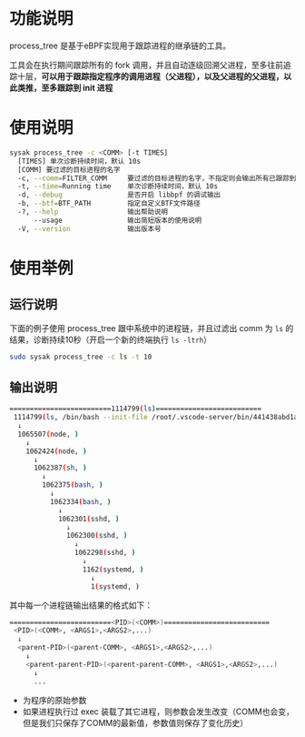 # 功能说明
process_tree 是基于eBPF实现用于跟踪进程的继承链的工具。

工具会在执行期间跟踪所有的 fork 调用，并且自动逐级回溯父进程，至多往前追踪十层，**可以用于跟踪指定程序的调用进程（父进程），以及父进程的父进程，以此类推，至多跟踪到 init 进程**

# 使用说明
```bash
sysak process_tree -c <COMM> [-t TIMES]
  [TIMES] 单次诊断持续时间，默认 10s
  [COMM] 要过滤的目标进程的名字
  -c, --comm=FILTER_COMM     要过滤的目标进程的名字，不指定则会输出所有已跟踪到的进程链
  -t, --time=Running time    单次诊断持续时间，默认 10s
  -d, --debug                是否开启 libbpf 的调试输出
  -b, --btf=BTF_PATH         指定自定义BTF文件路径
  -?, --help                 输出帮助说明
      --usage                输出简短版本的使用说明
  -V, --version              输出版本号
```
# 使用举例
## 运行说明

下面的例子使用 process_tree 跟中系统中的进程链，并且过滤出 comm 为 `ls` 的结果，诊断持续10秒（开启一个新的终端执行 `ls -ltrh`） 

```bash
sudo sysak process_tree -c ls -t 10
```

## 输出说明

```bash
=========================1114799(ls)==========================
 1114799(ls, /bin/bash --init-file /root/.vscode-server/bin/441438abd1ac652551dbe4d408dfcec8a499b8bf/out/vs/workbench/contrib/terminal/browser/media/shellIntegration-bash.sh,ls --color=auto -ltrh)
  ↓
  1065507(node, )
    ↓
    1062424(node, )
      ↓
      1062387(sh, )
        ↓
        1062375(bash, )
          ↓
          1062334(bash, )
            ↓
            1062301(sshd, )
              ↓
              1062300(sshd, )
                ↓
                1062298(sshd, )
                  ↓
                  1162(systemd, )
                    ↓
                    1(systemd, )
```

其中每一个进程链输出结果的格式如下：

```bash
=========================<PID>(<COMM>)==========================
 <PID>(<COMM>, <ARGS1>,<ARGS2>,...)
  ↓
  <parent-PID>(<parent-COMM>, <ARGS1>,<ARGS2>,...)
    ↓
    <parent-parent-PID>(<parent-parent-COMM>, <ARGS1>,<ARGS2>,...)
      ↓
      ...
```
- <ARGS1> 为程序的原始参数
- <ARGS2> 如果进程执行过 exec 装载了其它进程，则参数会发生改变（COMM也会变，但是我们只保存了COMM的最新值，参数值则保存了变化历史）
